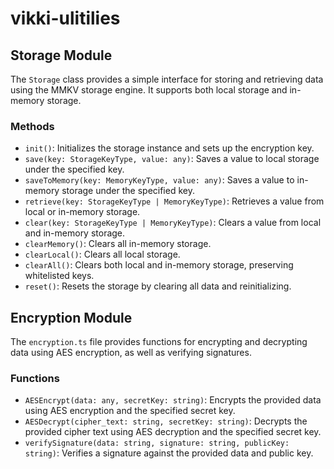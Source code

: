 # vikki-ulitilies

## Storage Module

The `Storage` class provides a simple interface for storing and retrieving data using the MMKV storage engine. It supports both local storage and in-memory storage.

### Methods

- `init()`: Initializes the storage instance and sets up the encryption key.
- `save(key: StorageKeyType, value: any)`: Saves a value to local storage under the specified key.
- `saveToMemory(key: MemoryKeyType, value: any)`: Saves a value to in-memory storage under the specified key.
- `retrieve(key: StorageKeyType | MemoryKeyType)`: Retrieves a value from local or in-memory storage.
- `clear(key: StorageKeyType | MemoryKeyType)`: Clears a value from local and in-memory storage.
- `clearMemory()`: Clears all in-memory storage.
- `clearLocal()`: Clears all local storage.
- `clearAll()`: Clears both local and in-memory storage, preserving whitelisted keys.
- `reset()`: Resets the storage by clearing all data and reinitializing.

## Encryption Module

The `encryption.ts` file provides functions for encrypting and decrypting data using AES encryption, as well as verifying signatures.

### Functions

- `AESEncrypt(data: any, secretKey: string)`: Encrypts the provided data using AES encryption and the specified secret key.
- `AESDecrypt(cipher_text: string, secretKey: string)`: Decrypts the provided cipher text using AES decryption and the specified secret key.
- `verifySignature(data: string, signature: string, publicKey: string)`: Verifies a signature against the provided data and public key.

